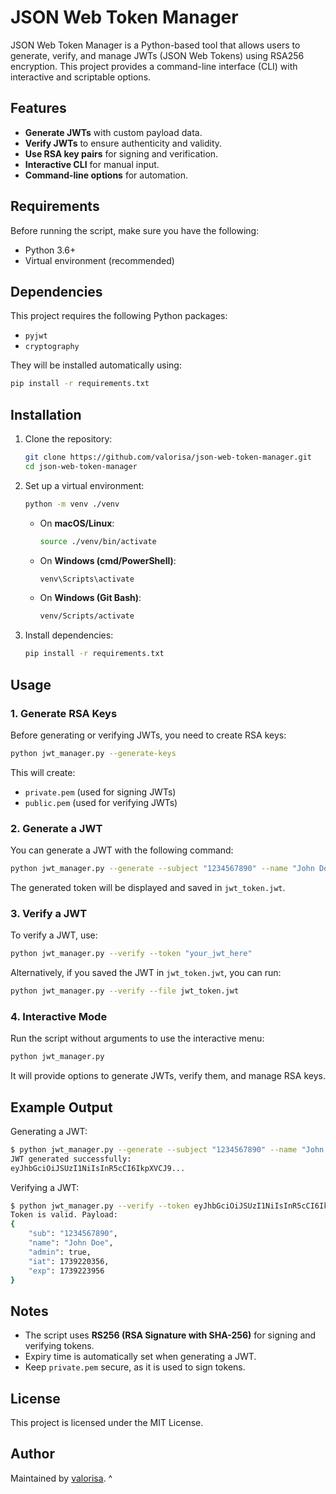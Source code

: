 # JSON Web Token Manager

JSON Web Token Manager is a Python-based tool that allows users to generate, verify, and manage JWTs (JSON Web Tokens) using RSA256 encryption. This project provides a command-line interface (CLI) with interactive and scriptable options.

## Features

- **Generate JWTs** with custom payload data.
- **Verify JWTs** to ensure authenticity and validity.
- **Use RSA key pairs** for signing and verification.
- **Interactive CLI** for manual input.
- **Command-line options** for automation.

## Requirements

Before running the script, make sure you have the following:

- Python 3.6+
- Virtual environment (recommended)

## Dependencies

This project requires the following Python packages:

- `pyjwt`
- `cryptography`

They will be installed automatically using:

```sh
pip install -r requirements.txt
```

## Installation

1. Clone the repository:

   ```sh
   git clone https://github.com/valorisa/json-web-token-manager.git
   cd json-web-token-manager
   ```

2. Set up a virtual environment:

   ```sh
   python -m venv ./venv
   ```

   - On **macOS/Linux**:
     ```sh
     source ./venv/bin/activate
     ```
   - On **Windows (cmd/PowerShell)**:
     ```sh
     venv\Scripts\activate
     ```
   - On **Windows (Git Bash)**:
     ```sh
     venv/Scripts/activate
     ```

3. Install dependencies:

   ```sh
   pip install -r requirements.txt
   ```

## Usage

### 1. Generate RSA Keys

Before generating or verifying JWTs, you need to create RSA keys:

```sh
python jwt_manager.py --generate-keys
```

This will create:
- `private.pem` (used for signing JWTs)
- `public.pem` (used for verifying JWTs)

### 2. Generate a JWT

You can generate a JWT with the following command:

```sh
python jwt_manager.py --generate --subject "1234567890" --name "John Doe" --admin True
```

The generated token will be displayed and saved in `jwt_token.jwt`.

### 3. Verify a JWT

To verify a JWT, use:

```sh
python jwt_manager.py --verify --token "your_jwt_here"
```

Alternatively, if you saved the JWT in `jwt_token.jwt`, you can run:

```sh
python jwt_manager.py --verify --file jwt_token.jwt
```

### 4. Interactive Mode

Run the script without arguments to use the interactive menu:

```sh
python jwt_manager.py
```

It will provide options to generate JWTs, verify them, and manage RSA keys.

## Example Output

Generating a JWT:

```sh
$ python jwt_manager.py --generate --subject "1234567890" --name "John Doe" --admin True
JWT generated successfully:
eyJhbGciOiJSUzI1NiIsInR5cCI6IkpXVCJ9...
```

Verifying a JWT:

```sh
$ python jwt_manager.py --verify --token eyJhbGciOiJSUzI1NiIsInR5cCI6IkpXVCJ9...
Token is valid. Payload:
{
    "sub": "1234567890",
    "name": "John Doe",
    "admin": true,
    "iat": 1739220356,
    "exp": 1739223956
}
```

## Notes

- The script uses **RS256 (RSA Signature with SHA-256)** for signing and verifying tokens.
- Expiry time is automatically set when generating a JWT.
- Keep `private.pem` secure, as it is used to sign tokens.

## License

This project is licensed under the MIT License.

## Author

Maintained by [valorisa](https://github.com/valorisa).
^
